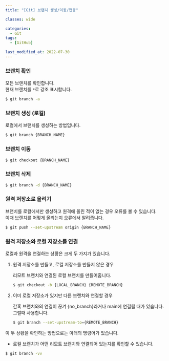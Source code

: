 ```yaml
---
title: "[Git] 브랜치 생성/이동/연동"

classes: wide

categories:
  - Git
tags:
  - [GitHub]

last_modified_at: 2022-07-30
---
```


### 브랜치 확인

모든 브랜치를 확인합니다.   
현재 브랜치를 `*`로 강조 표시합니다.

```bash
$ git branch -a
```

### 브랜치 생성 (로컬)

로컬에서 브랜치를 생성하는 방법입니다.

```bash
$ git branch {BRANCH_NAME}
```

### 브랜치 이동

```bash
$ git checkout {BRANCH_NAME}
```

### 브랜치 삭제

```bash
$ git branch -d {BRANCH_NAME}
```

### 원격 저장소로 올리기

브랜치를 로컬에서만 생성하고 원격에 올린 적이 없는 경우 오류를 볼 수 있습니다.   
이때 브랜치를 어떻게 올리는지 오류에서 알려줍니다.

```bash
$ git push --set-upstream origin {BRANCH_NAME}
```

### 원격 저장소와 로컬 저장소를 연결

로컬과 원격을 연결하는 상황은 크게 두 가지가 있습니다.

1. 원격 저장소를 만들고, 로컬 저장소를 만들지 않은 경우
  
    리모트 브랜치와 연결된 로컬 브랜치를 만들어줍니다.

    ```bash
    $ git checkout -b {LOCAL_BRANCH} {REMOTE_BRANCH}
    ```


2. 이미 로컬 저장소가 있지만 다른 브랜치와 연결할 경우

    간혹 브랜치와의 연결이 끊겨 {no_branch}라거나 main에 연결될 때가 있습니다. 그럴때 사용합니다.

    ```bash
    $ git branch --set-upstream-to={REMOTE_BRANCH}
    ```


이 두 상황을 확인하는 방법으로는 아래의 명령어가 있습니다.

* 로컬 브랜치가 어떤 리모트 브랜치와 연결되어 있는지를 확인할 수 있습니다.

```bash
$ git branch -vv
```